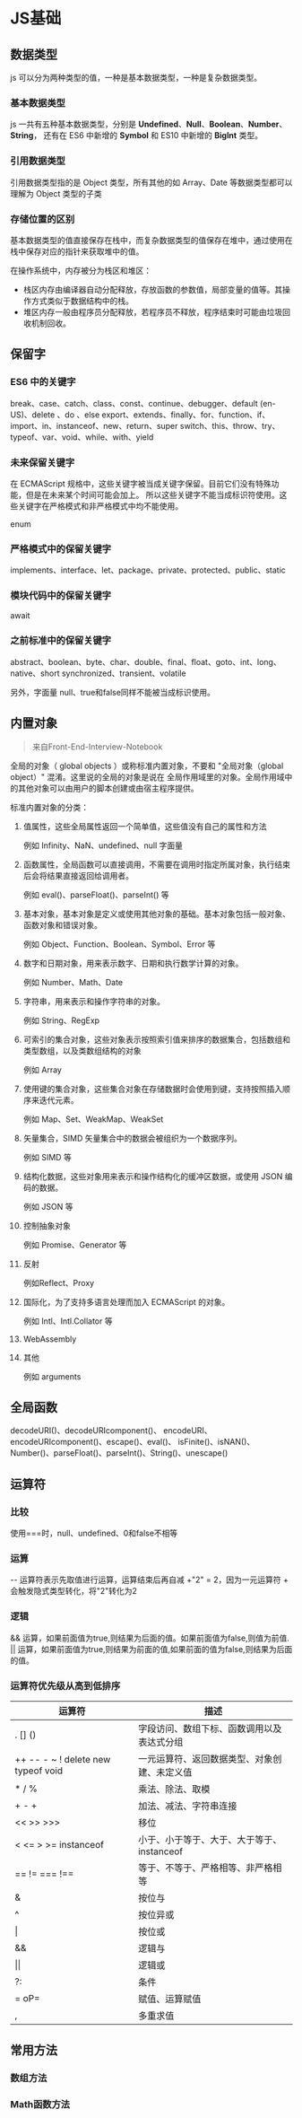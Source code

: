 # JS基础
## 数据类型
js 可以分为两种类型的值，一种是基本数据类型，一种是复杂数据类型。
### 基本数据类型
js 一共有五种基本数据类型，分别是 **Undefined**、**Null**、**Boolean**、**Number**、**String**，
还有在 ES6 中新增的 **Symbol** 和 ES10 中新增的 **BigInt** 类型。
### 引用数据类型
引用数据类型指的是 Object 类型，所有其他的如 Array、Date 等数据类型都可以理解为 Object 类型的子类
### 存储位置的区别
基本数据类型的值直接保存在栈中，而复杂数据类型的值保存在堆中，通过使用在栈中保存对应的指针来获取堆中的值。

在操作系统中，内存被分为栈区和堆区：
- 栈区内存由编译器自动分配释放，存放函数的参数值，局部变量的值等。其操作方式类似于数据结构中的栈。 
- 堆区内存一般由程序员分配释放，若程序员不释放，程序结束时可能由垃圾回收机制回收。

## 保留字
### ES6 中的关键字

break、case、catch、class、const、continue、debugger、default (en-US)、delete 、do 、else
export、extends、finally、for、function、if、import、in、instanceof、new、return、super
switch、this、throw、try、typeof、var、void、while、with、yield

### 未来保留关键字
在 ECMAScript 规格中，这些关键字被当成关键字保留。目前它们没有特殊功能，但是在未来某个时间可能会加上。
所以这些关键字不能当成标识符使用。这些关键字在严格模式和非严格模式中均不能使用。

enum

### 严格模式中的保留关键字

implements、interface、let、package、private、protected、public、static

### 模块代码中的保留关键字

await

### 之前标准中的保留关键字
abstract、boolean、byte、char、double、final、float、goto、int、long、native、short
synchronized、transient、volatile

另外，字面量 null、true和false同样不能被当成标识使用。

## 内置对象
> 来自Front-End-Interview-Notebook

全局的对象（ global objects ）或称标准内置对象，不要和 "全局对象（global object）" 混淆。这里说的全局的对象是说在
全局作用域里的对象。全局作用域中的其他对象可以由用户的脚本创建或由宿主程序提供。

标准内置对象的分类：
1. 值属性，这些全局属性返回一个简单值，这些值没有自己的属性和方法

   例如 Infinity、NaN、undefined、null 字面量 
2. 函数属性，全局函数可以直接调用，不需要在调用时指定所属对象，执行结束后会将结果直接返回给调用者。 
   
   例如 eval()、parseFloat()、parseInt() 等 
3. 基本对象，基本对象是定义或使用其他对象的基础。基本对象包括一般对象、函数对象和错误对象。

   例如 Object、Function、Boolean、Symbol、Error 等 
4. 数字和日期对象，用来表示数字、日期和执行数学计算的对象。

    例如 Number、Math、Date 
5. 字符串，用来表示和操作字符串的对象。

    例如 String、RegExp 
6. 可索引的集合对象，这些对象表示按照索引值来排序的数据集合，包括数组和类型数组，以及类数组结构的对象

   例如 Array 
7. 使用键的集合对象，这些集合对象在存储数据时会使用到键，支持按照插入顺序来迭代元素。

    例如 Map、Set、WeakMap、WeakSet 
8. 矢量集合，SIMD 矢量集合中的数据会被组织为一个数据序列。

    例如 SIMD 等 
9. 结构化数据，这些对象用来表示和操作结构化的缓冲区数据，或使用 JSON 编码的数据。

    例如 JSON 等 
10. 控制抽象对象

    例如 Promise、Generator 等 
11. 反射

    例如Reflect、Proxy 
12. 国际化，为了支持多语言处理而加入 ECMAScript 的对象。

    例如 Intl、Intl.Collator 等 
13. WebAssembly 
14. 其他

    例如 arguments


## 全局函数

decodeURI()、decodeURIcomponent()、 encodeURI、encodeURIcomponent()、escape()、eval()、
isFinite()、isNAN()、Number()、parseFloat()、parseInt()、String()、unescape()

## 运算符
### 比较
使用===时，null、undefined、0和false不相等
### 运算
-- 运算符表示先取值进行运算，运算结束后再自减
+"2" = 2，因为一元运算符 + 会触发隐式类型转化，将"2"转化为2
### 逻辑
&& 运算，如果前面值为true,则结果为后面的值。如果前面值为false,则值为前值.
|| 运算，如果前面值为true,则结果为前面的值,如果前面的值为false,则结果为后面的值。

### 运算符优先级从高到低排序

| 运算符                                | 描述                         |
|------------------------------------|----------------------------|
| . [] ()                            | 字段访问、数组下标、函数调用以及表达式分组      |
| ++ -- - ~ ! delete new typeof void | 一元运算符、返回数据类型、对象创建、未定义值     |
| * / %                              | 乘法、除法、取模                   |
| + - +                              | 加法、减法、字符串连接                |
| << >> >>>                          | 移位                         |
| < <= > >= instanceof               | 小于、小于等于、大于、大于等于、instanceof |
| == != === !==                      | 等于、不等于、严格相等、非严格相等          |
| &                                  | 按位与                        |
| ^                                  | 按位异或                       |
| &#124;                             | 按位或                        |
| &&                                 | 逻辑与                        |
| &#124;&#124;                       | 逻辑或                        |
| ?:                                 | 条件                         |
| = oP=                              | 赋值、运算赋值                    |
| ,                                  | 多重求值                       |

## 常用方法

### 数组方法

### Math函数方法